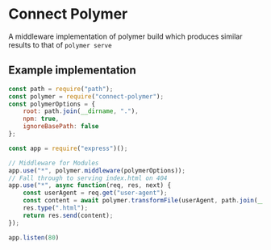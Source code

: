 # Connect Polymer

A middleware implementation of polymer build which produces similar results to that of `polymer serve`

## Example implementation

```javascript
const path = require("path");
const polymer = require("connect-polymer");
const polymerOptions = {
    root: path.join(__dirname, "."),
    npm: true,
    ignoreBasePath: false
};

const app = require("express")();

// Middleware for Modules
app.use("*", polymer.middleware(polymerOptions));
// Fall through to serving index.html on 404
app.use("*", async function(req, res, next) {
    const userAgent = req.get("user-agent");
    const content = await polymer.transformFile(userAgent, path.join(__dirname, "index.html"), polymerOptions);
    res.type(".html");
    return res.send(content);
});

app.listen(80)
```
